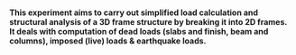 #### This experiment aims to carry out simplified load calculation and structural analysis of a 3D frame structure by breaking it into 2D frames. It deals with computation of dead loads (slabs and finish, beam and columns), imposed (live) loads & earthquake loads.